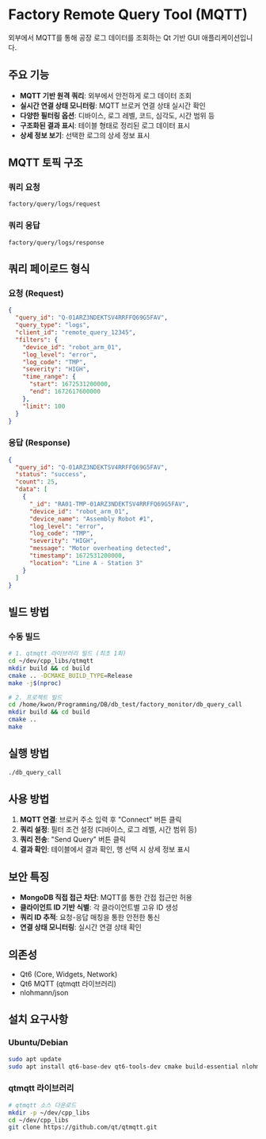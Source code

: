 # Factory Remote Query Tool (MQTT)

외부에서 MQTT를 통해 공장 로그 데이터를 조회하는 Qt 기반 GUI 애플리케이션입니다.

## 주요 기능

- **MQTT 기반 원격 쿼리**: 외부에서 안전하게 로그 데이터 조회
- **실시간 연결 상태 모니터링**: MQTT 브로커 연결 상태 실시간 확인
- **다양한 필터링 옵션**: 디바이스, 로그 레벨, 코드, 심각도, 시간 범위 등
- **구조화된 결과 표시**: 테이블 형태로 정리된 로그 데이터 표시
- **상세 정보 보기**: 선택한 로그의 상세 정보 표시

## MQTT 토픽 구조

### 쿼리 요청
```
factory/query/logs/request
```

### 쿼리 응답
```
factory/query/logs/response
```

## 쿼리 페이로드 형식

### 요청 (Request)
```json
{
  "query_id": "Q-01ARZ3NDEKTSV4RRFFQ69G5FAV",
  "query_type": "logs",
  "client_id": "remote_query_12345",
  "filters": {
    "device_id": "robot_arm_01",
    "log_level": "error",
    "log_code": "TMP",
    "severity": "HIGH",
    "time_range": {
      "start": 1672531200000,
      "end": 1672617600000
    },
    "limit": 100
  }
}
```

### 응답 (Response)
```json
{
  "query_id": "Q-01ARZ3NDEKTSV4RRFFQ69G5FAV",
  "status": "success",
  "count": 25,
  "data": [
    {
      "_id": "RA01-TMP-01ARZ3NDEKTSV4RRFFQ69G5FAV",
      "device_id": "robot_arm_01",
      "device_name": "Assembly Robot #1",
      "log_level": "error",
      "log_code": "TMP",
      "severity": "HIGH",
      "message": "Motor overheating detected",
      "timestamp": 1672531200000,
      "location": "Line A - Station 3"
    }
  ]
}
```

## 빌드 방법

### 수동 빌드
```bash
# 1. qtmqtt 라이브러리 빌드 (최초 1회)
cd ~/dev/cpp_libs/qtmqtt
mkdir build && cd build
cmake .. -DCMAKE_BUILD_TYPE=Release
make -j$(nproc)

# 2. 프로젝트 빌드
cd /home/kwon/Programming/DB/db_test/factory_monitor/db_query_call
mkdir build && cd build
cmake ..
make
```

## 실행 방법

```bash
./db_query_call
```

## 사용 방법

1. **MQTT 연결**: 브로커 주소 입력 후 "Connect" 버튼 클릭
2. **쿼리 설정**: 필터 조건 설정 (디바이스, 로그 레벨, 시간 범위 등)
3. **쿼리 전송**: "Send Query" 버튼 클릭
4. **결과 확인**: 테이블에서 결과 확인, 행 선택 시 상세 정보 표시

## 보안 특징

- **MongoDB 직접 접근 차단**: MQTT를 통한 간접 접근만 허용
- **클라이언트 ID 기반 식별**: 각 클라이언트별 고유 ID 생성
- **쿼리 ID 추적**: 요청-응답 매칭을 통한 안전한 통신
- **연결 상태 모니터링**: 실시간 연결 상태 확인

## 의존성

- Qt6 (Core, Widgets, Network)
- Qt6 MQTT (qtmqtt 라이브러리)
- nlohmann/json

## 설치 요구사항

### Ubuntu/Debian
```bash
sudo apt update
sudo apt install qt6-base-dev qt6-tools-dev cmake build-essential nlohmann-json3-dev
```

### qtmqtt 라이브러리
```bash
# qtmqtt 소스 다운로드
mkdir -p ~/dev/cpp_libs
cd ~/dev/cpp_libs
git clone https://github.com/qt/qtmqtt.git
```
